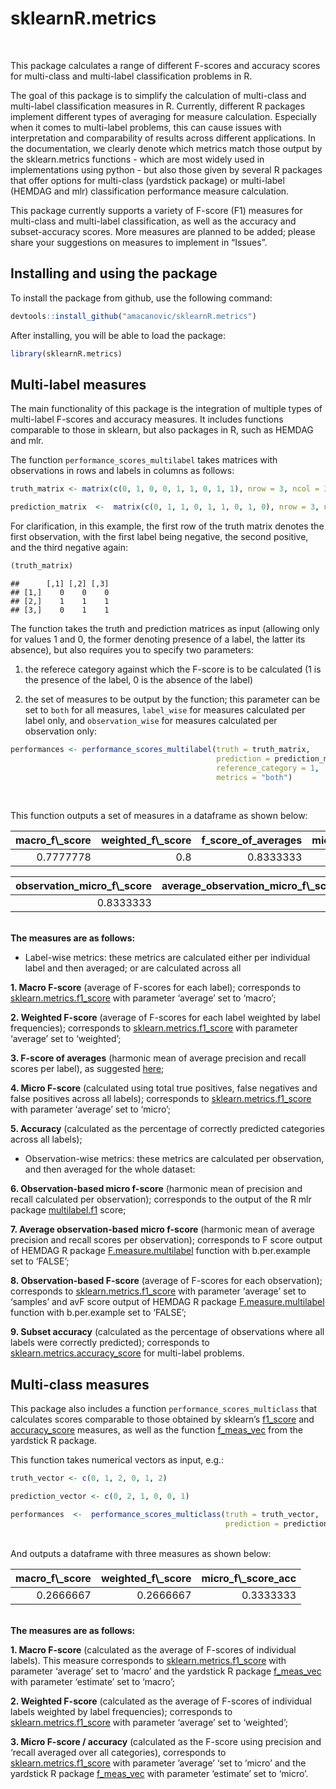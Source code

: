 sklearnR.metrics
================

<br>

This package calculates a range of different F-scores and accuracy
scores for multi-class and multi-label classification problems in R.

The goal of this package is to simplify the calculation of multi-class
and multi-label classification measures in R. Currently, different R
packages implement different types of averaging for measure calculation.
Especially when it comes to multi-label problems, this can cause issues
with interpretation and comparability of results across different
applications. In the documentation, we clearly denote which metrics
match those output by the sklearn.metrics functions - which are most
widely used in implementations using python - but also those given by
several R packages that offer options for multi-class (yardstick
package) or multi-label (HEMDAG and mlr) classification performance
measure calculation.

This package currently supports a variety of F-score (F1) measures for
multi-class and multi-label classification, as well as the accuracy and
subset-accuracy scores. More measures are planned to be added; please
share your suggestions on measures to implement in “Issues”.

## Installing and using the package

To install the package from github, use the following command:

``` r
devtools::install_github("amacanovic/sklearnR.metrics")
```

After installing, you will be able to load the package:

``` r
library(sklearnR.metrics)
```

## Multi-label measures

The main functionality of this package is the integration of multiple
types of multi-label F-scores and accuracy measures. It includes
functions comparable to those in sklearn, but also packages in R, such
as HEMDAG and mlr.

The function `performance_scores_multilabel` takes matrices with
observations in rows and labels in columns as follows:

``` r
truth_matrix <- matrix(c(0, 1, 0, 0, 1, 1, 0, 1, 1), nrow = 3, ncol = 3)

prediction_matrix  <-  matrix(c(0, 1, 1, 0, 1, 1, 0, 1, 0), nrow = 3, ncol = 3)
```

For clarification, in this example, the first row of the truth matrix
denotes the first observation, with the first label being negative, the
second positive, and the third negative again:

``` r
(truth_matrix)
```

    ##      [,1] [,2] [,3]
    ## [1,]    0    0    0
    ## [2,]    1    1    1
    ## [3,]    0    1    1

The function takes the truth and prediction matrices as input (allowing
only for values 1 and 0, the former denoting presence of a label, the
latter its absence), but also requires you to specify two parameters:

1.  the referece category against which the F-score is to be calculated
    (1 is the presence of the label, 0 is the absence of the label)

2.  the set of measures to be output by the function; this parameter can
    be set to `both` for all measures, `label_wise` for measures
    calculated per label only, and `observation_wise` for measures
    calculated per observation only:

``` r
performances <- performance_scores_multilabel(truth = truth_matrix,
                                              prediction = prediction_matrix,  
                                              reference_category = 1,  
                                              metrics = "both")
```

<br>

This function outputs a set of measures in a dataframe as shown below:
<br>

<table class="table table-striped" style="margin-left: auto; margin-right: auto;">
<thead>
<tr>
<th style="text-align:right;">
macro_f\_score
</th>
<th style="text-align:right;">
weighted_f\_score
</th>
<th style="text-align:right;">
f_score_of_averages
</th>
<th style="text-align:right;">
micro_f\_score
</th>
<th style="text-align:right;">
accuracy
</th>
</tr>
</thead>
<tbody>
<tr>
<td style="text-align:right;">
0.7777778
</td>
<td style="text-align:right;">
0.8
</td>
<td style="text-align:right;">
0.8333333
</td>
<td style="text-align:right;">
0.8
</td>
<td style="text-align:right;">
0.7777778
</td>
</tr>
</tbody>
</table>
<table class="table table-striped" style="margin-left: auto; margin-right: auto;">
<thead>
<tr>
<th style="text-align:right;">
observation_micro_f\_score
</th>
<th style="text-align:right;">
average_observation_micro_f\_score
</th>
<th style="text-align:right;">
observation_f\_score
</th>
<th style="text-align:right;">
subset_accuracy
</th>
</tr>
</thead>
<tbody>
<tr>
<td style="text-align:right;">
0.8333333
</td>
<td style="text-align:right;">
0.5
</td>
<td style="text-align:right;">
0.5
</td>
<td style="text-align:right;">
0.6666667
</td>
</tr>
</tbody>
</table>

<br> **The measures are as follows:** <br>

-   Label-wise metrics: these metrics are calculated either per
    individual label and then averaged; or are calculated across all

**1. Macro F-score** (average of F-scores for each label); corresponds
to
[sklearn.metrics.f1_score](https://scikit-learn.org/stable/modules/generated/sklearn.metrics.f1_score.html)
with parameter ‘average’ set to ‘macro’;

**2. Weighted F-score** (average of F-scores for each label weighted by
label frequencies); corresponds to
[sklearn.metrics.f1_score](https://scikit-learn.org/stable/modules/generated/sklearn.metrics.f1_score.html)
with parameter ‘average’ set to ‘weighted’;

**3. F-score of averages** (harmonic mean of average precision and
recall scores per label), as suggested
[here](https://arxiv.org/pdf/1911.03347.pdf);

**4. Micro F-score** (calculated using total true positives, false
negatives and false positives across all labels); corresponds to
[sklearn.metrics.f1_score](https://scikit-learn.org/stable/modules/generated/sklearn.metrics.f1_score.html)
with parameter ‘average’ set to ‘micro’;

**5. Accuracy** (calculated as the percentage of correctly predicted
categories across all labels);

-   Observation-wise metrics: these metrics are calculated per
    observation, and then averaged for the whole dataset:

**6. Observation-based micro f-score** (harmonic mean of precision and
recall calculated per observation); corresponds to the output of the R
mlr package
[multilabel.f1](https://mlr.mlr-org.com/articles/tutorial/measures.html)
score;

**7. Average observation-based micro f-score** (harmonic mean of average
precision and recall scores per observation); corresponds to F score
output of HEMDAG R package
[F.measure.multilabel](https://search.r-project.org/CRAN/refmans/HEMDAG/html/multilabel.F.measure.html)
function with b.per.example set to ‘FALSE’;

**8. Observation-based F-score** (average of F-scores for each
observation); corresponds to
[sklearn.metrics.f1_score](https://scikit-learn.org/stable/modules/generated/sklearn.metrics.f1_score.html)
with parameter ‘average’ set to ‘samples’ and avF score output of HEMDAG
R package
[F.measure.multilabel](https://search.r-project.org/CRAN/refmans/HEMDAG/html/multilabel.F.measure.html)
function with b.per.example set to ‘FALSE’;

**9. Subset accuracy** (calculated as the percentage of observations
where all labels were correctly predicted); corresponds to
[sklearn.metrics.accuracy_score](https://scikit-learn.org/stable/modules/generated/sklearn.metrics.accuracy_score.html)
for multi-label problems.

## Multi-class measures

This package also includes a function `performance_scores_multiclass`
that calculates scores comparable to those obtained by sklearn’s
[f1_score](https://scikit-learn.org/stable/modules/generated/sklearn.metrics.f1_score.html)
and
[accuracy_score](https://scikit-learn.org/stable/modules/generated/sklearn.metrics.accuracy_score.html)
measures, as well as the function
[f_meas_vec](https://yardstick.tidymodels.org/reference/f_meas.html)
from the yardstick R package.

This function takes numerical vectors as input, e.g.:

``` r
truth_vector <- c(0, 1, 2, 0, 1, 2)

prediction_vector <- c(0, 2, 1, 0, 0, 1)

performances  <-  performance_scores_multiclass(truth = truth_vector, 
                                                prediction = prediction_vector)
```

<br> And outputs a dataframe with three measures as shown below:
<table class="table table-striped" style="margin-left: auto; margin-right: auto;">
<thead>
<tr>
<th style="text-align:right;">
macro_f\_score
</th>
<th style="text-align:right;">
weighted_f\_score
</th>
<th style="text-align:right;">
micro_f\_score_acc
</th>
</tr>
</thead>
<tbody>
<tr>
<td style="text-align:right;">
0.2666667
</td>
<td style="text-align:right;">
0.2666667
</td>
<td style="text-align:right;">
0.3333333
</td>
</tr>
</tbody>
</table>

<br> **The measures are as follows:** <br>

**1. Macro F-score** (calculated as the average of F-scores of
individual labels). This measure corresponds to
[sklearn.metrics.f1_score](https://scikit-learn.org/stable/modules/generated/sklearn.metrics.f1_score.html)
with parameter ‘average’ set to ‘macro’ and the yardstick R package
[f_meas_vec](https://yardstick.tidymodels.org/reference/f_meas.html)
with parameter ‘estimate’ set to ‘macro’;

**2. Weighted F-score** (calculated as the average of F-scores of
individual labels weighted by label frequencies); corresponds to
[sklearn.metrics.f1_score](https://scikit-learn.org/stable/modules/generated/sklearn.metrics.f1_score.html)
with parameter ‘average’ set to ‘weighted’;

**3. Micro F-score / accuracy** (calculated as the F-score using
precision and ‘recall averaged over all categories), corresponds to
[sklearn.metrics.f1_score](https://scikit-learn.org/stable/modules/generated/sklearn.metrics.f1_score.html)
with parameter ’average’ ‘set to ’micro’ and the yardstick R package
[f_meas_vec](https://yardstick.tidymodels.org/reference/f_meas.html)
with parameter ‘estimate’ set to ‘micro’.
